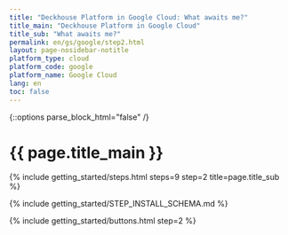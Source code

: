 ```yaml
---
title: "Deckhouse Platform in Google Cloud: What awaits me?"
title_main: "Deckhouse Platform in Google Cloud"
title_sub: "What awaits me?"
permalink: en/gs/google/step2.html
layout: page-nosidebar-notitle
platform_type: cloud
platform_code: google
platform_name: Google Cloud
lang: en
toc: false
---
```


<link rel="stylesheet" type="text/css" href='{{ assets["getting-started.css"].digest_path }}' />
{::options parse_block_html="false" /}

<h1 class="docs__title">{{ page.title_main }}</h1>
{% include getting_started/steps.html steps=9 step=2 title=page.title_sub %}

{% include getting_started/STEP_INSTALL_SCHEMA.md %}

{% include getting_started/buttons.html step=2 %}

